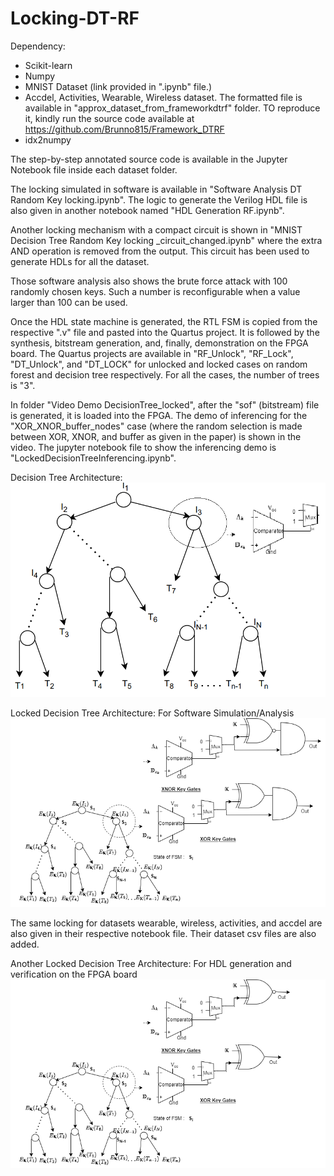 # Locking-DT-RF

Dependency: 
  - Scikit-learn
  - Numpy
  - MNIST Dataset (link provided in ".ipynb" file.)
  - Accdel, Activities, Wearable, Wireless dataset. The formatted file is available in "approx_dataset_from_frameworkdtrf" folder. TO reproduce it, kindly run the source code available at https://github.com/Brunno815/Framework_DTRF  
  - idx2numpy
    
The step-by-step annotated source code is available in the Jupyter Notebook file inside each dataset folder.  

The locking simulated in software is available in "Software Analysis DT <Dataset Name> Random Key locking.ipynb". The logic to generate the Verilog HDL file is also given in another notebook named "HDL Generation <Dataset Name> RF.ipynb".

Another locking mechanism with a compact circuit is shown in "MNIST Decision Tree Random Key locking _circuit_changed.ipynb" where the extra AND operation is removed from the output. This circuit has been used to generate HDLs for all the dataset.

Those software analysis also shows the brute force attack with 100 randomly chosen keys. Such a number is reconfigurable when a value larger than 100 can be used.

Once the HDL state machine is generated, the RTL FSM is copied from the respective ".v" file and pasted into the Quartus project. It is followed by the synthesis, bitstream generation, and, finally, demonstration on the FPGA board. The Quartus projects are available in "RF_Unlock", "RF_Lock", "DT_Unlock", and "DT_LOCK" for unlocked and locked cases on random forest and decision tree respectively. For all the cases, the number of trees is "3".

In folder "Video Demo DecisionTree_locked", after the "sof" (bitstream) file is generated, it is loaded into the FPGA. The demo of inferencing for the  "XOR_XNOR_buffer_nodes" case (where the random selection is made between XOR, XNOR, and buffer as given in the paper) is shown in the video. The jupyter notebook file to show the inferencing demo is "LockedDecisionTreeInferencing.ipynb". 

Decision Tree Architecture:
![alt text](https://github.com/rkarn/Locking-DT-RF/blob/main/decision_tree_diagram.png)


Locked Decision Tree Architecture: For Software Simulation/Analysis
![alt text](https://github.com/rkarn/Locking-DT-RF/blob/main/Locked_decision_tree.png)

The same locking for datasets wearable, wireless, activities, and accdel are also given in their respective notebook file. Their dataset csv files are also added.

Another Locked Decision Tree Architecture: For HDL generation and verification on the FPGA board
![alt text](https://github.com/rkarn/Locking-DT-RF/blob/main/Locked_decision_tree_different_ckt.png)



